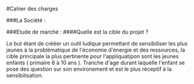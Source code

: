 #Cahier des charges

###La Société :


###Etude de marché :
####Quelle est la cible du projet ?

Le but étant de crééer un outil ludique permettant de sensibiliser les plus jeunes à la problématique de l'économie d'énergie et des ressources, la cible principale la plus pertinente pour l'appliquatipon sont les jeunes enfants ( primaire 6 à 10 ans ). Tranche d'age durant laquelle l'enfant se pose des question sur son environement et est le plus réceptif à la sensibilisation.

